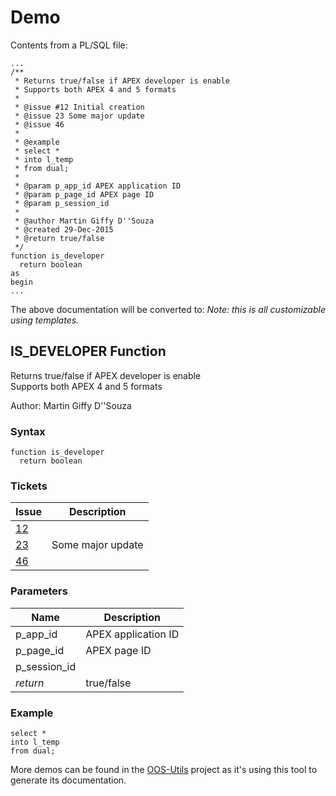 # Demo

Contents from a PL/SQL file:

```plsql
...
/**
 * Returns true/false if APEX developer is enable
 * Supports both APEX 4 and 5 formats
 *
 * @issue #12 Initial creation
 * @issue 23 Some major update
 * @issue 46
 *
 * @example
 * select *
 * into l_temp
 * from dual;
 *
 * @param p_app_id APEX application ID
 * @param p_page_id APEX page ID
 * @param p_session_id
 *
 * @author Martin Giffy D''Souza
 * @created 29-Dec-2015
 * @return true/false
 */
function is_developer
  return boolean
as
begin
...
```

The above documentation will be converted to: _Note: this is all customizable using templates._

## <a name="is_developer"></a>IS_DEVELOPER Function

<p>
<p>Returns true/false if APEX developer is enable<br />Supports both APEX 4 and 5 formats</p>
</p>
Author: Martin Giffy D&#x27;&#x27;Souza

### Syntax
```plsql
function is_developer
  return boolean
```

### Tickets
Issue | Description
--- | ---
[12](/issues/12) |
[23](/issues/23) | Some major update
[46](/issues/46) |

### Parameters
Name | Description
--- | ---
p_app_id | APEX application ID
p_page_id | APEX page ID
p_session_id |
*return* | true/false

### Example
```plsql
select *
into l_temp
from dual;
```

More demos can be found in the [OOS-Utils](https://github.com/OraOpenSource/oos-utils) project as it's using this tool to generate its documentation.
